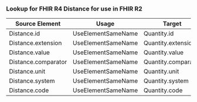 ### Lookup for FHIR R4 Distance for use in FHIR R2

| Source Element | Usage | Target |
| -------------- | ----- | ------ |
| Distance.id | UseElementSameName | Quantity.id |
| Distance.extension | UseElementSameName | Quantity.extension |
| Distance.value | UseElementSameName | Quantity.value |
| Distance.comparator | UseElementSameName | Quantity.comparator |
| Distance.unit | UseElementSameName | Quantity.unit |
| Distance.system | UseElementSameName | Quantity.system |
| Distance.code | UseElementSameName | Quantity.code |
